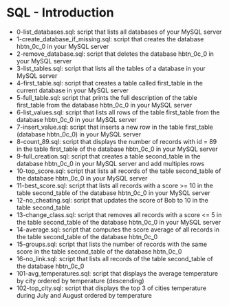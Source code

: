 # SQL - Introduction
* 0-list_databases.sql: script that lists all databases of your MySQL server
* 1-create_database_if_missing.sql: script that creates the database hbtn_0c_0 in your MySQL server
* 2-remove_database.sql: script that deletes the database hbtn_0c_0 in your MySQL server
* 3-list_tables.sql: script that lists all the tables of a database in your MySQL server
* 4-first_table.sql: script that creates a table called first_table in the current database in your MySQL server
* 5-full_table.sql: script that prints the full description of the table first_table from the database hbtn_0c_0 in your MySQL server
* 6-list_values.sql: script that lists all rows of the table first_table from the database hbtn_0c_0 in your MySQL server
* 7-insert_value.sql:  script that inserts a new row in the table first_table (database hbtn_0c_0) in your MySQL server
* 8-count_89.sql: script that displays the number of records with id = 89 in the table first_table of the database hbtn_0c_0 in your MySQL server
* 9-full_creation.sql: script that creates a table second_table in the database hbtn_0c_0 in your MySQL server and add multiples rows
* 10-top_score.sql: script that lists all records of the table second_table of the database hbtn_0c_0 in your MySQL server
* 11-best_score.sql: script that lists all records with a score >= 10 in the table second_table of the database hbtn_0c_0 in your MySQL server
* 12-no_cheating.sql: script that updates the score of Bob to 10 in the table second_table
* 13-change_class.sql: script that removes all records with a score <= 5 in the table second_table of the database hbtn_0c_0 in your MySQL server
* 14-average.sql: script that computes the score average of all records in the table second_table of the database hbtn_0c_0
* 15-groups.sql: script that lists the number of records with the same score in the table second_table of the database hbtn_0c_0
* 16-no_link.sql: script that lists all records of the table second_table of the database hbtn_0c_0
* 101-avg_temperatures.sql: script that displays the average temperature by city ordered by temperature (descending)
* 102-top_city.sql: script that displays the top 3 of cities temperature during July and August ordered by temperature
